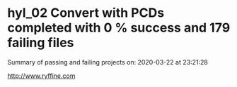 # hyl_02 Convert with PCDs completed with 0 % success and 179 failing files

Summary of passing and failing projects on: 2020-03-22 at 23:21:28

http://www.ryffine.com
